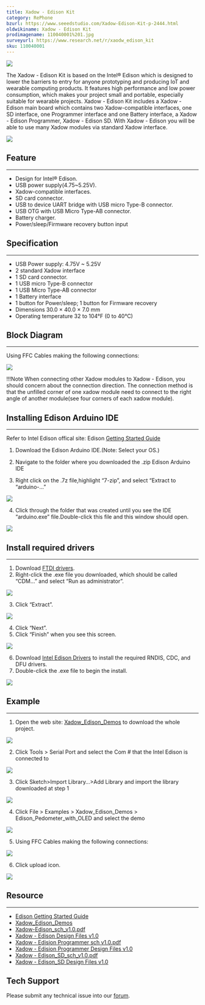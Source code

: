 ```yaml
---
title: Xadow - Edison Kit
category: RePhone
bzurl: https://www.seeedstudio.com/Xadow-Edison-Kit-p-2444.html
oldwikiname: Xadow - Edison Kit
prodimagename: 110040001%201.jpg
surveyurl: https://www.research.net/r/xaodw_edison_kit
sku: 110040001
---
```

![](https://github.com/SeeedDocument/Xadow_Edison_Kit/raw/master/img/110040001%201.jpg)

The Xadow - Edison Kit is based on the Intel® Edison which is designed to lower the barriers to entry for anyone prototyping and producing IoT and wearable computing products. It features high performance and low power consumption, which makes your project small and portable, especially suitable for wearable projects. Xadow - Edison Kit includes a Xadow - Edison main board which contains two Xadow-compatible interfaces, one SD interface, one Programmer interface and one Battery interface, a Xadow - Edison Programmer, Xadow - Edison SD. With Xadow - Edison you will be able to use many Xadow modules via standard Xadow interface.

[![](https://github.com/SeeedDocument/Seeed-WiKi/raw/master/docs/images/300px-Get_One_Now_Banner-ragular.png)](https://www.seeedstudio.com/Xadow-Edison-Kit-p-2444.html)

## Feature
---
- Design for Intel® Edison.
- USB power supply(4.75~5.25V).
- Xadow-compatible interfaces.
- SD card connector.
- USB to device UART bridge with USB micro Type-B connector.
- USB OTG with USB Micro Type-AB connector.
- Battery charger.
- Power/sleep/Firmware recovery button input

## Specification
---
- USB Power supply: 4.75V ~ 5.25V
- 2 standard Xadow interface
- 1 SD card connector.
- 1 USB micro Type-B connector
- 1 USB Micro Type-AB connector
- 1 Battery interface
- 1 button for Power/sleep; 1 button for Firmware recovery
- Dimensions 30.0 × 40.0 × 7.0 mm
- Operating temperature 32 to 104°F (0 to 40°C)


## Block Diagram
---
Using FFC Cables making the following connections:

![](https://github.com/SeeedDocument/Xadow_Edison_Kit/raw/master/img/Xadow-Edison_Connection.png)

!!!Note
    When connecting other Xadow modules to Xadow - Edison, you should concern about the connection direction. The connection method is that the unfilled corner of one xadow module need to connect to the right angle of another module(see four corners of each xadow module).

## Installing Edison Arduino IDE
---

Refer to Intel Edison offical site: Edison [Getting Started Guide](https://software.intel.com/en-us/get-started-edison-windows)

1. Download the Edison Arduino IDE.(Note: Select your OS.)

2. Navigate to the folder where you downloaded the .zip Edison Arduino IDE

3. Right click on the .7z file,highlight “7-zip”, and select “Extract to “arduino-…”

![](https://github.com/SeeedDocument/Xadow_Edison_Kit/raw/master/img/IndoorKit_Extract_7z.png)

4. Click through the folder that was created until you see the IDE “arduino.exe” file.Double-click this file and this window should open.

![](https://github.com/SeeedDocument/Xadow_Edison_Kit/raw/master/img/IndoorKit_ArduinoIDE.png)

## Install required drivers
---
1. Download [FTDI drivers](https://github.com/SeeedDocument/Xadow_Edison_Kit/raw/master/res/CDM%20v2.10.00%20WHQL%20Certified.exe).
2. Right-click the .exe file you downloaded, which should be called “CDM…” and select “Run as administrator”.

![](https://github.com/SeeedDocument/Xadow_Edison_Kit/raw/master/img/Edison_FTDI_Driver.jpg)

3. Click “Extract”.

![](https://github.com/SeeedDocument/Xadow_Edison_Kit/raw/master/img/Edison_FTDI_Driver_Install.jpg)

4. Click “Next”.
5. Click “Finish” when you see this screen.

![](https://github.com/SeeedDocument/Xadow_Edison_Kit/raw/master/img/Edison_FTDI_Driver_Install_ok.jpg)

6. Download [Intel Edison Drivers](https://downloadcenter.intel.com/product/83267) to install the required RNDIS, CDC, and DFU drivers.
7. Double-click the .exe file to begin the install.

![](https://github.com/SeeedDocument/Xadow_Edison_Kit/raw/master/img/Intel_Edison_Driver.jpg)

## Example
---
1. Open the web site: [Xadow_Edison_Demos](https://github.com/Seeed-Studio/Xadow_Edison_Demos) to download the whole project.

![](https://github.com/SeeedDocument/Xadow_Edison_Kit/raw/master/img/Github_Xadow_Edison_Demos.png)

2. Click Tools > Serial Port and select the Com # that the Intel Edison is connected to

![](https://github.com/SeeedDocument/Xadow_Edison_Kit/raw/master/img/Import_Indoor_Kit_Demo.png)

3. Click Sketch>Import Library…>Add Library and import the library downloaded at step 1

![](https://github.com/SeeedDocument/Xadow_Edison_Kit/raw/master/img/Xadow-Edison_Add_Library.png)

4. Click File > Examples > Xadow_Edison_Demos > Edison_Pedometer_with_OLED and select the demo

![](https://github.com/SeeedDocument/Xadow_Edison_Kit/raw/master/img/Xadow-Edison_Select_Pedometer_Demo.png)

5. Using FFC Cables making the following connections:

![](https://github.com/SeeedDocument/Xadow_Edison_Kit/raw/master/img/Xadow-Edison_Pedometer.jpg)

6. Click upload icon.

![](https://github.com/SeeedDocument/Xadow_Edison_Kit/raw/master/img/Xadow-Edison_upload.png)

## Resource
---
- [Edison Getting Started Guide](https://software.intel.com/en-us/get-started-edison-windows)
- [Xadow_Edison_Demos](https://github.com/Seeed-Studio/Xadow_Edison_Demos)
- [Xadow-Edison_sch_v1.0.pdf](https://github.com/SeeedDocument/Xadow_Edison_Kit/raw/master/res/Xadow-Edison_sch_v1.0.pdf)
- [Xadow - Edison Design Files v1.0](https://github.com/SeeedDocument/Xadow_Edison_Kit/raw/master/res/Xadow-Edison_v1.0_sch%26pcb.zip)
- [Xadow - Edision Programmer sch v1.0.pdf](https://github.com/SeeedDocument/Xadow_Edison_Kit/raw/master/res/Xadow_-_Edision_Programmer_sch_v1.0.pdf)
- [Xadow - Edision Programmer Design Files v1.0](https://github.com/SeeedDocument/Xadow_Edison_Kit/raw/master/res/Xadow_-_Edision_Programmer_v1.0_sch%26pcb.zip)
- [Xadow - Edison_SD_sch_v1.0.pdf](https://github.com/SeeedDocument/Xadow_Edison_Kit/raw/master/res/Xadow_-_Edison_SD_sch_v1.0.pdf)
- [Xadow - Edison_SD Design Files v1.0](https://github.com/SeeedDocument/Xadow_Edison_Kit/raw/master/res/Xadow_-_Edison_SD_v1.0_sch%26pcb.zip)

## Tech Support
Please submit any technical issue into our [forum](http://forum.seeedstudio.com/). 